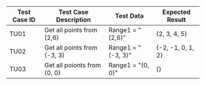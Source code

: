 | **Test Case ID** | **Test Case Description**   | **Test Data**      | **Expected Result** |
|------------------|-----------------------------|--------------------|---------------------|
| TU01             | Get all points from [2,6)   | Range1 = "[2,6)"   | {2, 3, 4, 5}        |
| TU02             | Get all points from (-3, 3) | Range1 = "(-3, 3)" | {-2, -1, 0, 1, 2}   |
| TU03             | Get all poionts from (0, 0) | Range1 = "(0, 0)"  | {}                  |